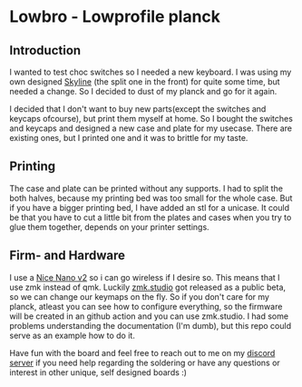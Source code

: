 # Lowbro - Lowprofile planck
## Introduction

I wanted to test choc switches so I needed a new keyboard. 
I was using my own designed [Skyline](https://www.reddit.com/media?url=https%3A%2F%2Fi.redd.it%2Fi2qxug5wl37d1.jpeg) (the split one in the front) for quite some time, but needed a change. So I decided to dust of my planck and go for it again.

I decided that I don't want to buy new parts(except the switches and keycaps ofcourse), but print them myself at home. 
So I bought the switches and keycaps and designed a new case and plate for my usecase. There are existing ones, but I printed one and it was to brittle for my taste.

## Printing
The case and plate can be printed without any supports. I had to split the both halves, because my printing bed was too small for the whole case. But if you have a bigger printing bed, I have added an stl for a unicase.
It could be that you have to cut a little bit from the plates and cases when you try to glue them together, depends on your printer settings.

## Firm- and Hardware
I use a [Nice Nano v2](https://nicekeyboards.com/nice-nano/) so i can go wireless if I desire so.
This means that I use zmk instead of qmk. Luckily [zmk.studio](zmk.studio) got released as a public beta, so we can change our keymaps on the fly. 
So if you don't care for my planck, atleast you can see how to configure everything, so the firmware will be created in an github action and you can use zmk.studio.
I had some problems understanding the documentation (I'm dumb), but this repo could serve as an example how to do it.

Have fun with the board and feel free to reach out to me on my [discord server](https://discord.gg/3rkTHrdh) if you need help regarding the soldering or have any questions or interest in other unique, self designed boards :)